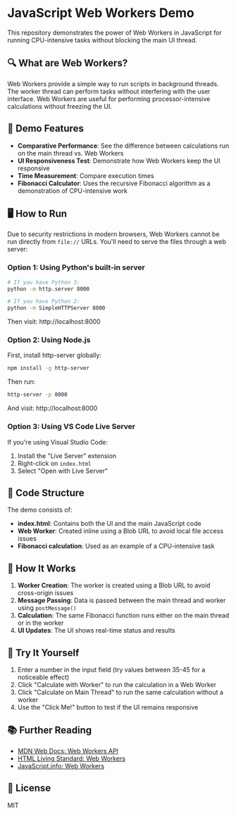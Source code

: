 # JavaScript Web Workers Demo

This repository demonstrates the power of Web Workers in JavaScript for running CPU-intensive tasks without blocking the main UI thread.

## 🔍 What are Web Workers?

Web Workers provide a simple way to run scripts in background threads. The worker thread can perform tasks without interfering with the user interface. Web Workers are useful for performing processor-intensive calculations without freezing the UI.

## 🚀 Demo Features

- **Comparative Performance**: See the difference between calculations run on the main thread vs. Web Workers
- **UI Responsiveness Test**: Demonstrate how Web Workers keep the UI responsive
- **Time Measurement**: Compare execution times
- **Fibonacci Calculator**: Uses the recursive Fibonacci algorithm as a demonstration of CPU-intensive work

## 🖥️ How to Run

Due to security restrictions in modern browsers, Web Workers cannot be run directly from `file://` URLs. You'll need to serve the files through a web server:

### Option 1: Using Python's built-in server

```bash
# If you have Python 3:
python -m http.server 8000

# If you have Python 2:
python -m SimpleHTTPServer 8000
```

Then visit: http://localhost:8000

### Option 2: Using Node.js

First, install http-server globally:

```bash
npm install -g http-server
```

Then run:

```bash
http-server -p 8000
```

And visit: http://localhost:8000

### Option 3: Using VS Code Live Server

If you're using Visual Studio Code:
1. Install the "Live Server" extension
2. Right-click on `index.html`
3. Select "Open with Live Server"

## 📑 Code Structure

The demo consists of:

- **index.html**: Contains both the UI and the main JavaScript code
- **Web Worker**: Created inline using a Blob URL to avoid local file access issues
- **Fibonacci calculation**: Used as an example of a CPU-intensive task

## 🔧 How It Works

1. **Worker Creation**: The worker is created using a Blob URL to avoid cross-origin issues
2. **Message Passing**: Data is passed between the main thread and worker using `postMessage()`
3. **Calculation**: The same Fibonacci function runs either on the main thread or in the worker
4. **UI Updates**: The UI shows real-time status and results

## 🧪 Try It Yourself

1. Enter a number in the input field (try values between 35-45 for a noticeable effect)
2. Click "Calculate with Worker" to run the calculation in a Web Worker
3. Click "Calculate on Main Thread" to run the same calculation without a worker
4. Use the "Click Me!" button to test if the UI remains responsive

## 📚 Further Reading

- [MDN Web Docs: Web Workers API](https://developer.mozilla.org/en-US/docs/Web/API/Web_Workers_API)
- [HTML Living Standard: Web Workers](https://html.spec.whatwg.org/multipage/workers.html)
- [JavaScript.info: Web Workers](https://javascript.info/web-workers)

## 📝 License

MIT
